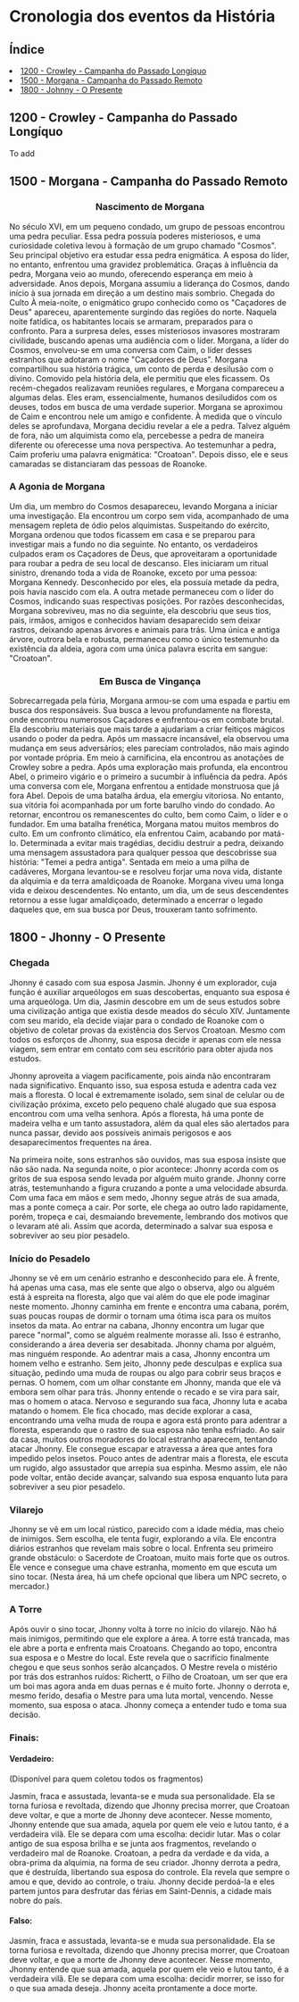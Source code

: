 <h1>Cronologia dos eventos da História</h1>

<h2>Índice</h2>
<li><a href = '#1200 - Crowley'>1200 - Crowley - Campanha do Passado Longíquo</a></li>
<li><a href = '#1500 - Morgana'>1500 - Morgana - Campanha do Passado Remoto</a></li>
<li><a href = '#1800 - Jhonny'>1800 - Johnny - O Presente</a></li>

<a name = '1200 - Crowley'><h2>1200 - Crowley - Campanha do Passado Longíquo</h2></a>
<p>To add</p>
<a name = '1500 - Morgana'><h2>1500 - Morgana - Campanha do Passado Remoto</h2></a>
<b><center><h3>Nascimento de Morgana</h3></center></b>
No século XVI, em um pequeno condado, um grupo de pessoas encontrou uma pedra peculiar. Essa pedra possuía poderes misteriosos, e uma curiosidade coletiva levou à formação de um grupo chamado "Cosmos". Seu principal objetivo era estudar essa pedra enigmática. A esposa do líder, no entanto, enfrentou uma gravidez problemática. Graças à influência da pedra, Morgana veio ao mundo, oferecendo esperança em meio à adversidade.
Anos depois, Morgana assumiu a liderança do Cosmos, dando início à sua jornada em direção a um destino mais sombrio.
Chegada do Culto
À meia-noite, o enigmático grupo conhecido como os "Caçadores de Deus" apareceu, aparentemente surgindo das regiões do norte. Naquela noite fatídica, os habitantes locais se armaram, preparados para o confronto. Para a surpresa deles, esses misteriosos invasores mostraram civilidade, buscando apenas uma audiência com o líder. Morgana, a líder do Cosmos, envolveu-se em uma conversa com Caim, o líder desses estranhos que adotaram o nome "Caçadores de Deus".
Morgana compartilhou sua história trágica, um conto de perda e desilusão com o divino. Comovido pela história dela, ele permitiu que eles ficassem.
Os recém-chegados realizavam reuniões regulares, e Morgana compareceu a algumas delas. Eles eram, essencialmente, humanos desiludidos com os deuses, todos em busca de uma verdade superior. Morgana se aproximou de Caim e encontrou nele um amigo e confidente. À medida que o vínculo deles se aprofundava, Morgana decidiu revelar a ele a pedra. Talvez alguém de fora, não um alquimista como ela, percebesse a pedra de maneira diferente ou oferecesse uma nova perspectiva.
Ao testemunhar a pedra, Caim proferiu uma palavra enigmática: "Croatoan". Depois disso, ele e seus camaradas se distanciaram das pessoas de Roanoke.
<b><h3>A Agonia de Morgana</h3></b>
Um dia, um membro do Cosmos desapareceu, levando Morgana a iniciar uma investigação. Ela encontrou um corpo sem vida, acompanhado de uma mensagem repleta de ódio pelos alquimistas. Suspeitando do exército, Morgana ordenou que todos ficassem em casa e se preparou para investigar mais a fundo no dia seguinte. No entanto, os verdadeiros culpados eram os Caçadores de Deus, que aproveitaram a oportunidade para roubar a pedra de seu local de descanso. Eles iniciaram um ritual sinistro, drenando toda a vida de Roanoke, exceto por uma pessoa: Morgana Kennedy. Desconhecido por eles, ela possuía metade da pedra, pois havia nascido com ela. A outra metade permaneceu com o líder do Cosmos, indicando suas respectivas posições.
Por razões desconhecidas, Morgana sobreviveu, mas no dia seguinte, ela descobriu que seus tios, pais, irmãos, amigos e conhecidos haviam desaparecido sem deixar rastros, deixando apenas árvores e animais para trás. Uma única e antiga árvore, outrora bela e robusta, permaneceu como o único testemunho da existência da aldeia, agora com uma única palavra escrita em sangue: "Croatoan".
<b><center><h3>Em Busca de Vingança</h3></center></b>
Sobrecarregada pela fúria, Morgana armou-se com uma espada e partiu em busca dos responsáveis. Sua busca a levou profundamente na floresta, onde encontrou numerosos Caçadores e enfrentou-os em combate brutal. Ela descobriu materiais que mais tarde a ajudariam a criar feitiços mágicos usando o poder da pedra. Após um massacre incansável, ela observou uma mudança em seus adversários; eles pareciam controlados, não mais agindo por vontade própria. Em meio à carnificina, ela encontrou as anotações de Crowley sobre a pedra.
Após uma exploração mais profunda, ela encontrou Abel, o primeiro vigário e o primeiro a sucumbir à influência da pedra. Após uma conversa com ele, Morgana enfrentou a entidade monstruosa que já fora Abel. Depois de uma batalha árdua, ela emergiu vitoriosa. No entanto, sua vitória foi acompanhada por um forte barulho vindo do condado. Ao retornar, encontrou os remanescentes do culto, bem como Caim, o líder e o fundador.
Em uma batalha frenética, Morgana matou muitos membros do culto. Em um confronto climático, ela enfrentou Caim, acabando por matá-lo. Determinada a evitar mais tragédias, decidiu destruir a pedra, deixando uma mensagem assustadora para qualquer pessoa que descobrisse sua história: "Temei a pedra antiga".
Sentada em meio a uma pilha de cadáveres, Morgana levantou-se e resolveu forjar uma nova vida, distante da alquimia e da terra amaldiçoada de Roanoke. Morgana viveu uma longa vida e deixou descendentes. No entanto, um dia, um de seus descendentes retornou a esse lugar amaldiçoado, determinado a encerrar o legado daqueles que, em sua busca por Deus, trouxeram tanto sofrimento.

<a name = '1800 - Jhonny'><h2>1800 - Jhonny - O Presente</h2></a>

<h3>Chegada</h3>

Jhonny é casado com sua esposa Jasmin. Jhonny é um explorador, cuja função é auxiliar arqueólogos em suas descobertas, enquanto sua esposa é uma arqueóloga. Um dia, Jasmin descobre em um de seus estudos sobre uma civilização antiga que existia desde meados do século XIV. Juntamente com seu marido, ela decide viajar para o condado de Roanoke com o objetivo de coletar provas da existência dos Servos Croatoan. Mesmo com todos os esforços de Jhonny, sua esposa decide ir apenas com ele nessa viagem, sem entrar em contato com seu escritório para obter ajuda nos estudos.

Jhonny aproveita a viagem pacificamente, pois ainda não encontraram nada significativo. Enquanto isso, sua esposa estuda e adentra cada vez mais a floresta. O local é extremamente isolado, sem sinal de celular ou de civilização próxima, exceto pelo pequeno chalé alugado que sua esposa encontrou com uma velha senhora. Após a floresta, há uma ponte de madeira velha e um tanto assustadora, além da qual eles são alertados para nunca passar, devido aos possíveis animais perigosos e aos desaparecimentos frequentes na área.

Na primeira noite, sons estranhos são ouvidos, mas sua esposa insiste que não são nada. Na segunda noite, o pior acontece: Jhonny acorda com os gritos de sua esposa sendo levada por alguém muito grande. Jhonny corre atrás, testemunhando a figura cruzando a ponte a uma velocidade absurda. Com uma faca em mãos e sem medo, Jhonny segue atrás de sua amada, mas a ponte começa a cair. Por sorte, ele chega ao outro lado rapidamente, porém, tropeça e cai, desmaiando brevemente, lembrando dos motivos que o levaram até ali. Assim que acorda, determinado a salvar sua esposa e sobreviver ao seu pior pesadelo.

<h3>Início do Pesadelo</h3>

Jhonny se vê em um cenário estranho e desconhecido para ele. À frente, há apenas uma casa, mas ele sente que algo o observa, algo ou alguém está à espreita na floresta, algo que vai além do que ele pode imaginar neste momento. Jhonny caminha em frente e encontra uma cabana, porém, suas poucas roupas de dormir o tornam uma ótima isca para os muitos insetos da mata. Ao entrar na cabana, Jhonny encontra um lugar que parece "normal", como se alguém realmente morasse ali. Isso é estranho, considerando a área deveria ser desabitada. Jhonny chama por alguém, mas ninguém responde. Ao adentrar mais a casa, Jhonny encontra um homem velho e estranho. Sem jeito, Jhonny pede desculpas e explica sua situação, pedindo uma muda de roupas ou algo para cobrir seus braços e pernas. O homem, com um olhar constante em Jhonny, manda que ele vá embora sem olhar para trás. Jhonny entende o recado e se vira para sair, mas o homem o ataca. Nervoso e segurando sua faca, Jhonny luta e acaba matando o homem. Ele fica chocado, mas decide explorar a casa, encontrando uma velha muda de roupa e agora está pronto para adentrar a floresta, esperando que o rastro de sua esposa não tenha esfriado. Ao sair da casa, muitos outros moradores do local estranho aparecem, tentando atacar Jhonny. Ele consegue escapar e atravessa a área que antes fora impedido pelos insetos. Pouco antes de adentrar mais a floresta, ele escuta um rugido, algo assustador que arrepia sua espinha. Mesmo assim, ele não pode voltar, então decide avançar, salvando sua esposa enquanto luta para sobreviver a seu pior pesadelo.

<h3>Vilarejo</h3>

Jhonny se vê em um local rústico, parecido com a idade média, mas cheio de inimigos. Sem escolha, ele tenta fugir, explorando a vila. Ele encontra diários estranhos que revelam mais sobre o local. Enfrenta seu primeiro grande obstáculo: o Sacerdote de Croatoan, muito mais forte que os outros. Ele vence e consegue uma chave estranha, momento em que escuta um sino tocar. (Nesta área, há um chefe opcional que libera um NPC secreto, o mercador.)

<h3>A Torre</h3>

Após ouvir o sino tocar, Jhonny volta à torre no início do vilarejo. Não há mais inimigos, permitindo que ele explore a área. A torre está trancada, mas ele abre a porta e enfrenta mais Croatoans. Chegando ao topo, encontra sua esposa e o Mestre do local. Este revela que o sacrifício finalmente chegou e que seus sonhos serão alcançados. O Mestre revela o mistério por trás dos estranhos ruídos: Richertt, o Filho de Croatoan, um ser que era um boi mas agora anda em duas pernas e é muito forte. Jhonny o derrota e, mesmo ferido, desafia o Mestre para uma luta mortal, vencendo. Nesse momento, sua esposa o ataca. Jhonny começa a entender tudo e toma sua decisão.

<h3>Finais:</h3>

<h4>Verdadeiro:</h4>
(Disponível para quem coletou todos os fragmentos)

Jasmin, fraca e assustada, levanta-se e muda sua personalidade. Ela se torna furiosa e revoltada, dizendo que Jhonny precisa morrer, que Croatoan deve voltar, e que a morte de Jhonny deve acontecer. Nesse momento, Jhonny entende que sua amada, aquela por quem ele veio e lutou tanto, é a verdadeira vilã. Ele se depara com uma escolha: decidir lutar. Mas o colar antigo de sua esposa brilha e se junta aos fragmentos, revelando o verdadeiro mal de Roanoke. Croatoan, a pedra da verdade e da vida, a obra-prima da alquimia, na forma de seu criador. Jhonny derrota a pedra, que é destruída, libertando sua esposa do controle. Ela revela que sempre o amou e que, devido ao controle, o traiu. Jhonny decide perdoá-la e eles partem juntos para desfrutar das férias em Saint-Dennis, a cidade mais nobre do país.

<h4>Falso:</h4>
Jasmin, fraca e assustada, levanta-se e muda sua personalidade. Ela se torna furiosa e revoltada, dizendo que Jhonny precisa morrer, que Croatoan deve voltar, e que a morte de Jhonny deve acontecer. Nesse momento, Jhonny entende que sua amada, aquela por quem ele veio e lutou tanto, é a verdadeira vilã. Ele se depara com uma escolha: decidir morrer, se isso for o que sua amada deseja. Jhonny aceita prontamente a doce morte.

